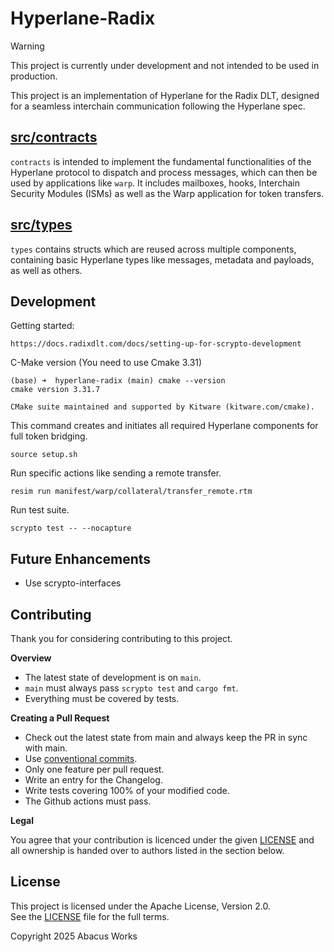 # Hyperlane-Radix

> [!WARNING]  
> This project is currently under development and not intended to be used in production.

This project is an implementation of Hyperlane for the Radix DLT, designed for 
a seamless interchain communication following the Hyperlane spec. 

## [src/contracts](./src/contracts)
`contracts` is intended to implement the fundamental functionalities of the 
Hyperlane protocol to dispatch and process messages, which can then be used by
applications like `warp`. It includes mailboxes, hooks, Interchain Security 
Modules (ISMs) as well as the Warp application for token transfers.

## [src/types](./src/types)
`types` contains structs which are reused across multiple components, containing
basic Hyperlane types like messages, metadata and payloads, as well as others.

## Development

Getting started:

```
https://docs.radixdlt.com/docs/setting-up-for-scrypto-development
```
C-Make version (You need to use Cmake 3.31)

```
(base) ➜  hyperlane-radix (main) cmake --version
cmake version 3.31.7

CMake suite maintained and supported by Kitware (kitware.com/cmake).
```

This command creates and initiates all required Hyperlane components for full 
token bridging.

```
source setup.sh
```

Run specific actions like sending a remote transfer.

```
resim run manifest/warp/collateral/transfer_remote.rtm
```

Run test suite.

```
scrypto test -- --nocapture
```

## Future Enhancements

- Use scrypto-interfaces

## Contributing

Thank you for considering contributing to this project.

**Overview**

- The latest state of development is on `main`.
- `main` must always pass `scrypto test` and `cargo fmt`.
- Everything must be covered by tests.

**Creating a Pull Request**

- Check out the latest state from main and always keep the PR in sync with main.
- Use [conventional commits](https://www.conventionalcommits.org/en/v1.0.0/#specification).
- Only one feature per pull request.
- Write an entry for the Changelog.
- Write tests covering 100% of your modified code.
- The Github actions must pass.

**Legal**

You agree that your contribution is licenced under the given [LICENSE](LICENSE) 
and all ownership is handed over to authors listed in the section below.

## License

This project is licensed under the Apache License, Version 2.0.  
See the [LICENSE](LICENSE) file for the full terms.

Copyright 2025 Abacus Works
